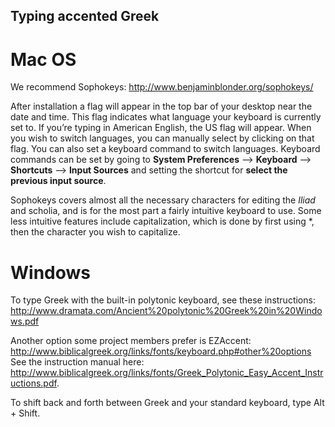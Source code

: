 ## Typing accented Greek ##

# Mac OS #

We recommend Sophokeys: <http://www.benjaminblonder.org/sophokeys/>

After installation a flag will appear in the top bar of your desktop near the date and time. This flag indicates what language your keyboard is currently set to. If you’re typing in American English, the US flag will appear. When you wish to switch languages, you can manually select by clicking on that flag. You can also set a keyboard command to switch languages. Keyboard commands can be set by going to **System Preferences** —> **Keyboard** —> **Shortcuts** —> **Input Sources** and setting the shortcut for **select the previous input source**.

Sophokeys covers almost all the necessary characters for editing the *Iliad* and scholia, and is for the most part a fairly intuitive keyboard to use. Some less intuitive features include capitalization, which is done by first using *, then the character you wish to capitalize. 

# Windows #

To type Greek with the built-in polytonic keyboard, see these instructions: <http://www.dramata.com/Ancient%20polytonic%20Greek%20in%20Windows.pdf> 

Another option some project members prefer is  EZAccent: <http://www.biblicalgreek.org/links/fonts/keyboard.php#other%20options> See the instruction manual here: <http://www.biblicalgreek.org/links/fonts/Greek_Polytonic_Easy_Accent_Instructions.pdf>.

To shift back and forth between Greek and your standard keyboard, type Alt + Shift.

